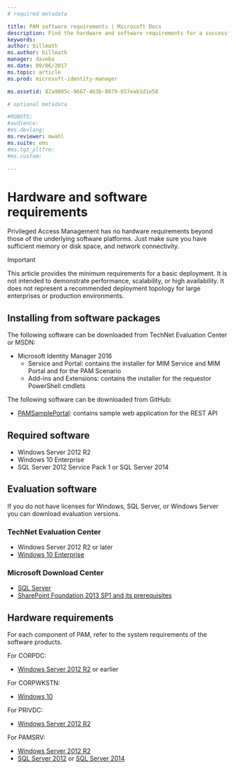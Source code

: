 ```yaml
---
# required metadata

title: PAM software requirements | Microsoft Docs
description: Find the hardware and software requirements for a successful deployment of Privileged Access Management
keywords:
author: billmath
ms.author: billmath
manager: daveba
ms.date: 09/06/2017
ms.topic: article
ms.prod: microsoft-identity-manager

ms.assetid: 82a9085c-9667-4b3b-8079-657eab1d1e58

# optional metadata

#ROBOTS:
#audience:
#ms.devlang:
ms.reviewer: mwahl
ms.suite: ems
#ms.tgt_pltfrm:
#ms.custom:

---
```

# Hardware and software requirements

Privileged Access Management has no hardware requirements beyond those of the underlying software platforms. Just make sure you have sufficient memory or disk space, and network connectivity.

> [!IMPORTANT]
> This article provides the minimum requirements for a basic deployment. It is not intended to demonstrate performance, scalability, or high availability. It does not represent a recommended deployment topology for large enterprises or production environments.

## Installing from software packages

The following software can be downloaded from TechNet Evaluation Center or MSDN:

- Microsoft Identity Manager 2016
  - Service and Portal: contains the installer for MIM Service and MIM Portal and for the PAM Scenario
  - Add-ins and Extensions: contains the installer for the requestor PowerShell cmdlets

The following software can be downloaded from GitHub:

- [PAMSamplePortal](https://github.com/Azure/identity-management-samples): contains sample web application for the REST API

## Required software

- Windows Server 2012 R2
- Windows 10 Enterprise
- SQL Server 2012 Service Pack 1 or SQL Server 2014

## Evaluation software

If you do not have licenses for Windows, SQL Server, or Windows Server you can download evaluation versions.

### TechNet Evaluation Center

- Windows Server 2012 R2 or later
- [Windows 10 Enterprise](https://www.microsoft.com/evalcenter/evaluate-windows-10-enterprise)

### Microsoft Download Center

- [SQL Server](https://www.microsoft.com/sql-server/sql-server-downloads)  
- [SharePoint Foundation 2013 SP1 and its prerequisites](https://www.microsoft.com/download/details.aspx?id=42039)

## Hardware requirements

For each component of PAM, refer to the system requirements of the software products.

For CORPDC:

- [Windows Server 2012 R2](https://technet.microsoft.com/library/dn303418.aspx) or earlier

For CORPWKSTN:

- [Windows 10](https://technet.microsoft.com/windows/dn798752.aspx)

For PRIVDC:

- [Windows Server 2012 R2](https://technet.microsoft.com/library/dn303418.aspx)

For PAMSRV:

- [Windows Server 2012 R2](https://technet.microsoft.com/library/dn303418.aspx)
- [SQL Server 2012](https://msdn.microsoft.com/library/ms143506(sql.110).aspx) or [SQL Server 2014](https://msdn.microsoft.com/library/ms143506(v=sql.120).aspx)
